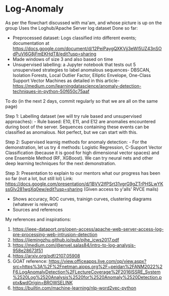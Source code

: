 # Log-Anomaly
As per the flowchart discussed with ma'am, and whose picture is up on the group
Uses the Loghub/Apache Server log dataset
Done so far:
 - Preprocessed dataset: Logs classified into different events; documentation at https://docs.google.com/document/d/12PeiPaygQXKVjj3eWI5UZ43nSOdPuVI6G8jFmEKHdT8/edit?usp=sharing
 - Made windows of size 3 and also based on time
 - Unsupervised labelling: a Jupyter notebook that tests out 5 unsupervised strategies to label anomalous sequences- DBSCAN, Isolation Forests, Local Outlier Factor, Elliptic Envelope, One-Class Support Vector Machines as detailed in this article- https://medium.com/learningdatascience/anomaly-detection-techniques-in-python-50f650c75aaf

To do (in the next 2 days, commit regularly so that we are all on the same page)

Step 1:  Labelling dataset (we will try rule based and unsupervised approaches):
    - Rule based:  E10, E11, and E12 are anomalies encountered during boot of the server. Sequences containing these events can be classified as anomalous. Not perfect, but we can start with this.
    
Step 2: Supervised learnig methods for anomaly detection:
    - For the demonstration, let us try 4 methods: Logistic Regression, C-Support Vector Classification (because it is good for high dimensional vector spaces) and one Ensemble Method (RF, XGBoost). We can try neural nets and other deep learning techniques for the next demonstration.

Step 3: Presentation to explain to our mentors what our progress has been so far (not a lot, but still lol)
    Link: https://docs.google.com/presentation/d/1BVV2lfPSrt31vgrG9gZTrPHSLwYKssGIv281wgXq0ew/edit?usp=sharing (Given access to y'alls' RVCE mails)
  - Shows accuracy, ROC curves, trainign curves, clustering diagrams (whatever is relevant)
  - Sources and references

My references and inspirations:
1. https://ieee-dataport.org/open-access/apache-web-server-access-log-pre-processing-web-intrusion-detection
2. https://jiemingzhu.github.io/pub/pjhe_icws2017.pdf
3. https://medium.com/@enyel.salas84/intro-to-log-analysis-958e28673f51
4. https://arxiv.org/pdf/2107.05908
5. GOAT reference: https://view.officeapps.live.com/op/view.aspx?src=https%3A%2F%2Fnetman.aiops.org%2F~peidan%2FANM2022%2F6.LogAnomalyDetection%2FLectureCoverage%2F2016ISSRE_System%2520Log%2520Analysis%2520for%2520Anomaly%2520Detection.pptx&wdOrigin=BROWSELINK
6. https://builtin.com/machine-learning/nlp-word2vec-python

